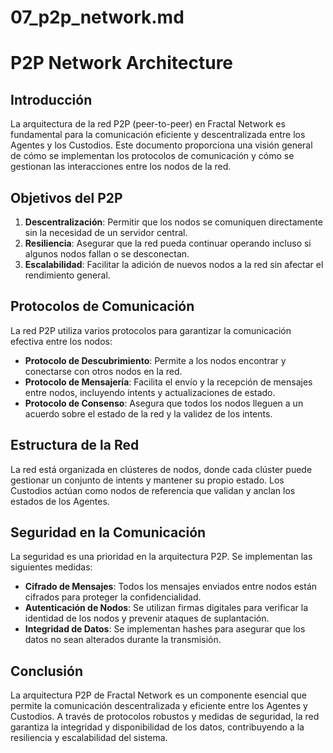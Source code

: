 # 07_p2p_network.md

# P2P Network Architecture

## Introducción

La arquitectura de la red P2P (peer-to-peer) en Fractal Network es fundamental para la comunicación eficiente y descentralizada entre los Agentes y los Custodios. Este documento proporciona una visión general de cómo se implementan los protocolos de comunicación y cómo se gestionan las interacciones entre los nodos de la red.

## Objetivos del P2P

1. **Descentralización**: Permitir que los nodos se comuniquen directamente sin la necesidad de un servidor central.
2. **Resiliencia**: Asegurar que la red pueda continuar operando incluso si algunos nodos fallan o se desconectan.
3. **Escalabilidad**: Facilitar la adición de nuevos nodos a la red sin afectar el rendimiento general.

## Protocolos de Comunicación

La red P2P utiliza varios protocolos para garantizar la comunicación efectiva entre los nodos:

- **Protocolo de Descubrimiento**: Permite a los nodos encontrar y conectarse con otros nodos en la red.
- **Protocolo de Mensajería**: Facilita el envío y la recepción de mensajes entre nodos, incluyendo intents y actualizaciones de estado.
- **Protocolo de Consenso**: Asegura que todos los nodos lleguen a un acuerdo sobre el estado de la red y la validez de los intents.

## Estructura de la Red

La red está organizada en clústeres de nodos, donde cada clúster puede gestionar un conjunto de intents y mantener su propio estado. Los Custodios actúan como nodos de referencia que validan y anclan los estados de los Agentes.

## Seguridad en la Comunicación

La seguridad es una prioridad en la arquitectura P2P. Se implementan las siguientes medidas:

- **Cifrado de Mensajes**: Todos los mensajes enviados entre nodos están cifrados para proteger la confidencialidad.
- **Autenticación de Nodos**: Se utilizan firmas digitales para verificar la identidad de los nodos y prevenir ataques de suplantación.
- **Integridad de Datos**: Se implementan hashes para asegurar que los datos no sean alterados durante la transmisión.

## Conclusión

La arquitectura P2P de Fractal Network es un componente esencial que permite la comunicación descentralizada y eficiente entre los Agentes y Custodios. A través de protocolos robustos y medidas de seguridad, la red garantiza la integridad y disponibilidad de los datos, contribuyendo a la resiliencia y escalabilidad del sistema.